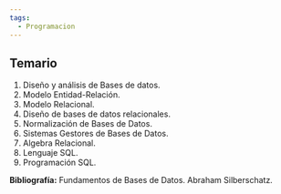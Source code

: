 ```yaml
---
tags:
  - Programacion
---
```


## Temario

1. Diseño y análisis de Bases de datos.
2. Modelo Entidad-Relación.
3. Modelo Relacional.
4. Diseño de bases de datos relacionales.
5. Normalización de Bases de Datos.
6. Sistemas Gestores de Bases de Datos.
7. Algebra Relacional.
8. Lenguaje SQL.
9. Programación SQL.

**Bibliografía:**
Fundamentos de Bases de Datos. Abraham Silberschatz.
